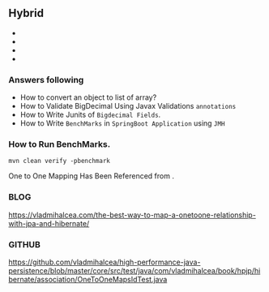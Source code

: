 ## Hybrid 

*
*
*
*


### Answers following

* How to convert an object to list of array?
* How to Validate BigDecimal Using Javax Validations `annotations`
* How to Write Junits of `Bigdecimal Fields`.
* How to Write `BenchMarks` in `SpringBoot Application` using `JMH`
	
### How to Run BenchMarks.
`mvn clean verify -pbenchmark`


One to One Mapping Has Been Referenced from .
### BLOG
https://vladmihalcea.com/the-best-way-to-map-a-onetoone-relationship-with-jpa-and-hibernate/
### GITHUB
https://github.com/vladmihalcea/high-performance-java-persistence/blob/master/core/src/test/java/com/vladmihalcea/book/hpjp/hibernate/association/OneToOneMapsIdTest.java
